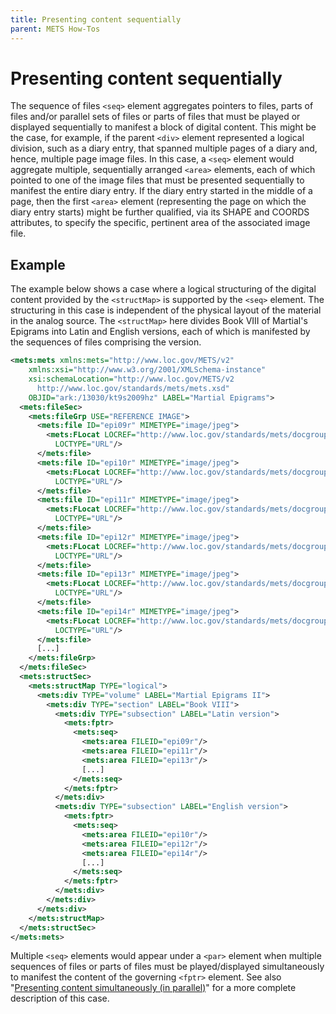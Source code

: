 ```yaml
---
title: Presenting content sequentially
parent: METS How-Tos
---
```

# Presenting content sequentially

The sequence of files `<seq>` element aggregates pointers to files, parts of files and/or parallel sets of files or parts of files that must be played or displayed sequentially to manifest a block of digital content. This might be the case, for example, if the parent `<div>` element represented a logical division, such as a diary entry, that spanned multiple pages of a diary and, hence, multiple page image files.  In this case, a `<seq>` element would aggregate multiple, sequentially arranged `<area>` elements, each of which pointed to one of the image files that must be presented sequentially to manifest the entire diary entry. If the diary entry started in the middle of a page, then the first `<area>` element (representing the page on which the diary entry starts) might be further qualified, via its SHAPE and COORDS attributes, to specify the specific, pertinent area of the associated image file.

## Example 

The example below shows a case where a logical structuring of the digital content provided by the `<structMap>` is supported by the `<seq>` element. The structuring in this case is independent of the physical layout of the material in the analog source. The `<structMap>` here divides Book VIII of Martial's Epigrams into Latin and English versions, each of which is manifested by the sequences of files comprising the version.

```xml
<mets:mets xmlns:mets="http://www.loc.gov/METS/v2"
    xmlns:xsi="http://www.w3.org/2001/XMLSchema-instance"
    xsi:schemaLocation="http://www.loc.gov/METS/v2
      http://www.loc.gov/standards/mets/mets.xsd"
    OBJID="ark:/13030/kt9s2009hz" LABEL="Martial Epigrams">
  <mets:fileSec>
    <mets:fileGrp USE="REFERENCE IMAGE">
      <mets:file ID="epi09r" MIMETYPE="image/jpeg">
        <mets:FLocat LOCREF="http://www.loc.gov/standards/mets/docgroup/jpg/09.jpg"
          LOCTYPE="URL"/>
      </mets:file>
      <mets:file ID="epi10r" MIMETYPE="image/jpeg">
        <mets:FLocat LOCREF="http://www.loc.gov/standards/mets/docgroup/pjg/10/jpg"
          LOCTYPE="URL"/>
      </mets:file>
      <mets:file ID="epi11r" MIMETYPE="image/jpeg">
        <mets:FLocat LOCREF="http://www.loc.gov/standards/mets/docgroup/jpg/11.jpg"
          LOCTYPE="URL"/>
      </mets:file>
      <mets:file ID="epi12r" MIMETYPE="image/jpeg">
        <mets:FLocat LOCREF="http://www.loc.gov/standards/mets/docgroup/jpg/12.jpg"
          LOCTYPE="URL"/>
      </mets:file>
      <mets:file ID="epi13r" MIMETYPE="image/jpeg">
        <mets:FLocat LOCREF="http://www.loc.gov/standards/mets/docgroup/jpg/13.jpg"
          LOCTYPE="URL"/>
      </mets:file>
      <mets:file ID="epi14r" MIMETYPE="image/jpeg">
        <mets:FLocat LOCREF="http://www.loc.gov/standards/mets/docgroup/jpg/14.jpg"
          LOCTYPE="URL"/>
      </mets:file>
      [...]
    </mets:fileGrp>
  </mets:fileSec>
  <mets:structSec>
    <mets:structMap TYPE="logical">
      <mets:div TYPE="volume" LABEL="Martial Epigrams II">
        <mets:div TYPE="section" LABEL="Book VIII">
          <mets:div TYPE="subsection" LABEL="Latin version">
            <mets:fptr>
              <mets:seq>
                <mets:area FILEID="epi09r"/>
                <mets:area FILEID="epi11r"/>
                <mets:area FILEID="epi13r"/>
                [...]
              </mets:seq>
            </mets:fptr>
          </mets:div>
          <mets:div TYPE="subsection" LABEL="English version">
            <mets:fptr>
              <mets:seq>
                <mets:area FILEID="epi10r"/>
                <mets:area FILEID="epi12r"/>
                <mets:area FILEID="epi14r"/>
                [...]
              </mets:seq>
            </mets:fptr>
          </mets:div>
        </mets:div>
      </mets:div>
    </mets:structMap>
  </mets:structSec>
</mets:mets>
```

Multiple `<seq>` elements would appear under a `<par>` element when multiple sequences of files or parts of files must be played/displayed simultaneously to manifest the content of the governing `<fptr>` element. See also "[Presenting content simultaneously (in parallel)](par.md)" for a more complete description of this case.
